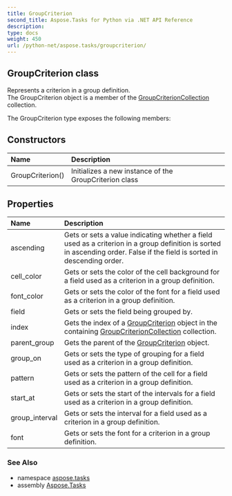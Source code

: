 ```yaml
---
title: GroupCriterion
second_title: Aspose.Tasks for Python via .NET API Reference
description: 
type: docs
weight: 450
url: /python-net/aspose.tasks/groupcriterion/
---
```


## GroupCriterion class

Represents a criterion in a group definition.<br/>            The GroupCriterion object is a member of the [GroupCriterionCollection](/tasks/python-net/aspose.tasks/groupcriterioncollection/) collection.

The GroupCriterion type exposes the following members:
## Constructors
| Name | Description |
| :- | :- |
|GroupCriterion()|Initializes a new instance of the GroupCriterion class|
## Properties
| Name | Description |
| :- | :- |
|ascending|Gets or sets a value indicating whether a field used as a criterion in a group definition is sorted in ascending order. False if the field is sorted in descending order.|
|cell_color|Gets or sets the color of the cell background for a field used as a criterion in a group definition.|
|font_color|Gets or sets the color of the font for a field used as a criterion in a group definition.|
|field|Gets or sets the field being grouped by.|
|index|Gets the index of a [GroupCriterion](/tasks/python-net/aspose.tasks/groupcriterion/) object in the containing [GroupCriterionCollection](/tasks/python-net/aspose.tasks/groupcriterioncollection/) collection.|
|parent_group|Gets the parent of the [GroupCriterion](/tasks/python-net/aspose.tasks/groupcriterion/) object.|
|group_on|Gets or sets the type of grouping for a field used as a criterion in a group definition.|
|pattern|Gets or sets the pattern of the cell for a field used as a criterion in a group definition.|
|start_at|Gets or sets the start of the intervals for a field used as a criterion in a group definition.|
|group_interval|Gets or sets the interval for a field used as a criterion in a group definition.|
|font|Gets or sets the font for a criterion in a group definition.|

### See Also

* namespace [aspose.tasks](/tasks/python-net/aspose.tasks/)
* assembly [Aspose.Tasks](/tasks/python-net/)


